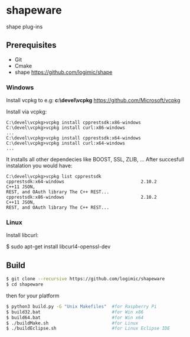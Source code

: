# shapeware
shape plug-ins

## Prerequisites

- Git
- Cmake
- shape https://github.com/logimic/shape

### Windows

Install vcpkg to e.g: **c:\devel\vcpkg** https://github.com/Microsoft/vcpkg

Install via vcpkg:
```
C:\devel\vcpkg>vcpkg install cpprestsdk:x86-windows
C:\devel\vcpkg>vcpkg install curl:x86-windows
...
C:\devel\vcpkg>vcpkg install cpprestsdk:x64-windows
C:\devel\vcpkg>vcpkg install curl:x64-windows
...
```
It installs all other dependecies like BOOST, SSL, ZLIB, ... After succesfull instalation you would have:
```
C:\devel\vcpkg>vcpkg list cpprestsdk
cpprestsdk:x64-windows                             2.10.2           C++11 JSON,
REST, and OAuth library The C++ REST...
cpprestsdk:x86-windows                             2.10.2           C++11 JSON,
REST, and OAuth library The C++ REST...
```
### Linux

Install libcurl:

$ sudo apt-get install libcurl4-openssl-dev

## Build

```bash
$ git clone --recursive https://github.com/logimic/shapeware
$ cd shapeware
```
then for your platform
```bash
$ python3 build.py -G "Unix Makefiles"  #for Raspberry Pi
$ build32.bat                           #for Win x86
$ build64.bat                           #for Win x64
$ ./buildMake.sh                        #for Linux
$ ./buildEclipse.sh                     #for Linux Eclipse IDE
```
